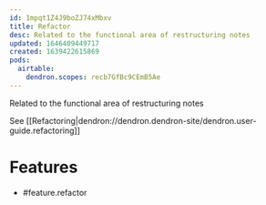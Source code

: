 ```yaml
---
id: 1mpqt1Z4J9boZJ74xMbxv
title: Refactor
desc: Related to the functional area of restructuring notes
updated: 1646409449717
created: 1639422615869
pods:
  airtable:
    dendron.scopes: recb7GfBc9CEmB5Ae
---
```


Related to the functional area of restructuring notes

See [[Refactoring|dendron://dendron.dendron-site/dendron.user-guide.refactoring]]

# Features

- #feature.refactor
